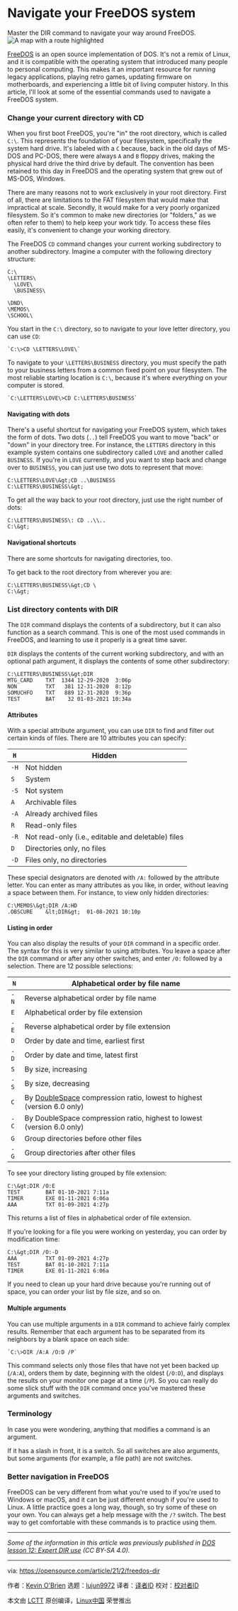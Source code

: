 [#]: subject: (Navigate your FreeDOS system)
[#]: via: (https://opensource.com/article/21/2/freedos-dir)
[#]: author: (Kevin O'Brien https://opensource.com/users/ahuka)
[#]: collector: (lujun9972)
[#]: translator: ( )
[#]: reviewer: ( )
[#]: publisher: ( )
[#]: url: ( )

Navigate your FreeDOS system
======
Master the DIR command to navigate your way around FreeDOS.
![A map with a route highlighted][1]

[FreeDOS][2] is an open source implementation of DOS. It's not a remix of Linux, and it is compatible with the operating system that introduced many people to personal computing. This makes it an important resource for running legacy applications, playing retro games, updating firmware on motherboards, and experiencing a little bit of living computer history. In this article, I'll look at some of the essential commands used to navigate a FreeDOS system.

### Change your current directory with CD

When you first boot FreeDOS, you're "in" the root directory, which is called `C:\`. This represents the foundation of your filesystem, specifically the system hard drive. It's labeled with a `C` because, back in the old days of MS-DOS and PC-DOS, there were always `A` and `B` floppy drives, making the physical hard drive the third drive by default. The convention has been retained to this day in FreeDOS and the operating system that grew out of MS-DOS, Windows.

There are many reasons not to work exclusively in your root directory. First of all, there are limitations to the FAT filesystem that would make that impractical at scale. Secondly, it would make for a very poorly organized filesystem. So it's common to make new directories (or "folders," as we often refer to them) to help keep your work tidy. To access these files easily, it's convenient to change your working directory.

The FreeDOS `CD` command changes your current working subdirectory to another subdirectory. Imagine a computer with the following directory structure:


```
C:\  
\LETTERS\  
  \LOVE\
  \BUSINESS\

\DND\
\MEMOS\  
\SCHOOL\
```

You start in the `C:\` directory, so to navigate to your love letter directory, you can use `CD`:


```
`C:\>CD \LETTERS\LOVE\`
```

To navigate to your `\LETTERS\BUSINESS` directory, you must specify the path to your business letters from a common fixed point on your filesystem. The most reliable starting location is `C:\`, because it's where _everything_ on your computer is stored.


```
`C:\LETTERS\LOVE\>CD C:\LETTERS\BUSINESS`
```

#### Navigating with dots

There's a useful shortcut for navigating your FreeDOS system, which takes the form of dots. Two dots (`..`) tell FreeDOS you want to move "back" or "down" in your directory tree. For instance, the `LETTERS` directory in this example system contains one subdirectory called `LOVE` and another called `BUSINESS`. If you're in `LOVE` currently, and you want to step back and change over to `BUSINESS`, you can just use two dots to represent that move:


```
C:\LETTERS\LOVE\&gt;CD ..\BUSINESS
C:\LETTERS\BUSINESS\&gt;
```

To get all the way back to your root directory, just use the right number of dots:


```
C:\LETTERS\BUSINESS\: CD ..\\..
C:\&gt;
```

#### Navigational shortcuts

There are some shortcuts for navigating directories, too. 

To get back to the root directory from wherever you are:


```
C:\LETTERS\BUSINESS\&gt;CD \
C:\&gt;
```

### List directory contents with DIR

The `DIR` command displays the contents of a subdirectory, but it can also function as a search command. This is one of the most used commands in FreeDOS, and learning to use it properly is a great time saver.

`DIR` displays the contents of the current working subdirectory, and with an optional path argument, it displays the contents of some other subdirectory:


```
C:\LETTERS\BUSINESS\&gt;DIR
MTG_CARD    TXT  1344 12-29-2020  3:06p
NON         TXT   381 12-31-2020  8:12p
SOMUCHFO    TXT   889 12-31-2020  9:36p
TEST        BAT    32 01-03-2021 10:34a
```

#### Attributes

With a special attribute argument, you can use `DIR` to find and filter out certain kinds of files. There are 10 attributes you can specify:

`H` | Hidden
---|---
`-H` | Not hidden
`S` | System
`-S` | Not system
`A` | Archivable files
`-A` | Already archived files
`R` | Read-only files
`-R` | Not read-only (i.e., editable and deletable) files
`D` | Directories only, no files
`-D` | Files only, no directories

These special designators are denoted with `/A:` followed by the attribute letter. You can enter as many attributes as you like, in order, without leaving a space between them. For instance, to view only hidden directories:


```
C:\MEMOS\&gt;DIR /A:HD
.OBSCURE    &lt;DIR&gt;  01-08-2021 10:10p
```

#### Listing in order

You can also display the results of your `DIR` command in a specific order. The syntax for this is very similar to using attributes. You leave a space after the `DIR` command or after any other switches, and enter `/O:` followed by a selection. There are 12 possible selections:

`N` | Alphabetical order by file name
---|---
`-N` | Reverse alphabetical order by file name
`E` | Alphabetical order by file extension
`-E` | Reverse alphabetical order by file extension
`D` | Order by date and time, earliest first
`-D` | Order by date and time, latest first
`S` | By size, increasing
`-S` | By size, decreasing
`C` | By [DoubleSpace][3] compression ratio, lowest to highest (version 6.0 only)
`-C` | By DoubleSpace compression ratio, highest to lowest (version 6.0 only)
`G` | Group directories before other files
`-G` | Group directories after other files

To see your directory listing grouped by file extension:


```
C:\&gt;DIR /O:E
TEST        BAT 01-10-2021 7:11a
TIMER       EXE 01-11-2021 6:06a
AAA         TXT 01-09-2021 4:27p
```

This returns a list of files in alphabetical order of file extension.

If you're looking for a file you were working on yesterday, you can order by modification time:


```
C:\&gt;DIR /O:-D
AAA         TXT 01-09-2021 4:27p
TEST        BAT 01-10-2021 7:11a
TIMER       EXE 01-11-2021 6:06a
```

If you need to clean up your hard drive because you're running out of space, you can order your list by file size, and so on.

#### Multiple arguments

You can use multiple arguments in a `DIR` command to achieve fairly complex results. Remember that each argument has to be separated from its neighbors by a blank space on each side:


```
`C:\>DIR /A:A /O:D /P`
```

This command selects only those files that have not yet been backed up (`/A:A`), orders them by date, beginning with the oldest (`/O:D`), and displays the results on your monitor one page at a time (`/P`). So you can really do some slick stuff with the `DIR` command once you've mastered these arguments and switches.

### Terminology

In case you were wondering, anything that modifies a command is an argument.

If it has a slash in front, it is a switch. So all switches are also arguments, but some arguments (for example, a file path) are not switches.

### Better navigation in FreeDOS

FreeDOS can be very different from what you're used to if you're used to Windows or macOS, and it can be just different enough if you're used to Linux. A little practice goes a long way, though, so try some of these on your own. You can always get a help message with the `/?` switch. The best way to get comfortable with these commands is to practice using them.

* * *

_Some of the information in this article was previously published in [DOS lesson 12: Expert DIR use][4] (CC BY-SA 4.0)._

--------------------------------------------------------------------------------

via: https://opensource.com/article/21/2/freedos-dir

作者：[Kevin O'Brien][a]
选题：[lujun9972][b]
译者：[译者ID](https://github.com/译者ID)
校对：[校对者ID](https://github.com/校对者ID)

本文由 [LCTT](https://github.com/LCTT/TranslateProject) 原创编译，[Linux中国](https://linux.cn/) 荣誉推出

[a]: https://opensource.com/users/ahuka
[b]: https://github.com/lujun9972
[1]: https://opensource.com/sites/default/files/styles/image-full-size/public/lead-images/map_route_location_gps_path.png?itok=RwtS4DsU (A map with a route highlighted)
[2]: https://www.freedos.org/
[3]: https://en.wikipedia.org/wiki/DriveSpace
[4]: https://www.ahuka.com/dos-lessons-for-self-study-purposes/dos-lesson-12-expert-dir-use/
